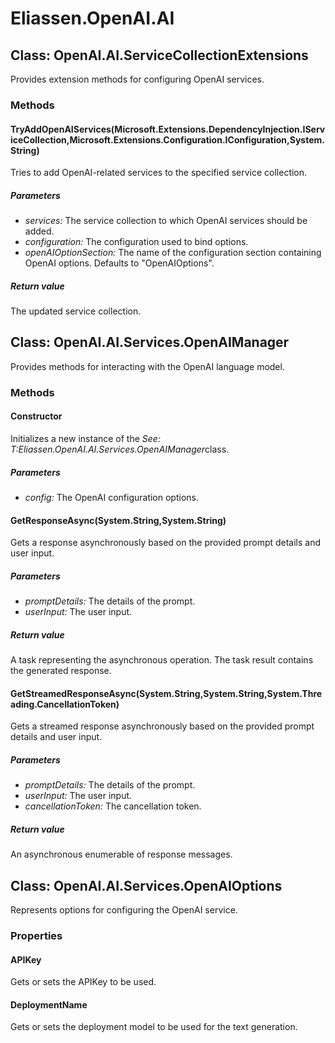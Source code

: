 ﻿# Eliassen.OpenAI.AI


## Class: OpenAI.AI.ServiceCollectionExtensions
Provides extension methods for configuring OpenAI services. 

### Methods


#### TryAddOpenAIServices(Microsoft.Extensions.DependencyInjection.IServiceCollection,Microsoft.Extensions.Configuration.IConfiguration,System.String)
Tries to add OpenAI-related services to the specified service collection. 


##### Parameters
* *services:* The service collection to which OpenAI services should be added.
* *configuration:* The configuration used to bind options.
* *openAIOptionSection:* The name of the configuration section containing OpenAI options. Defaults to "OpenAIOptions".




##### Return value
The updated service collection.



## Class: OpenAI.AI.Services.OpenAIManager
Provides methods for interacting with the OpenAI language model. 

### Methods


#### Constructor
Initializes a new instance of the 
 *See: T:Eliassen.OpenAI.AI.Services.OpenAIManager*class. 


##### Parameters
* *config:* The OpenAI configuration options.




#### GetResponseAsync(System.String,System.String)
Gets a response asynchronously based on the provided prompt details and user input. 


##### Parameters
* *promptDetails:* The details of the prompt.
* *userInput:* The user input.




##### Return value
A task representing the asynchronous operation. The task result contains the generated response.



#### GetStreamedResponseAsync(System.String,System.String,System.Threading.CancellationToken)
Gets a streamed response asynchronously based on the provided prompt details and user input. 


##### Parameters
* *promptDetails:* The details of the prompt.
* *userInput:* The user input.
* *cancellationToken:* The cancellation token.




##### Return value
An asynchronous enumerable of response messages.



## Class: OpenAI.AI.Services.OpenAIOptions
Represents options for configuring the OpenAI service. 

### Properties

#### APIKey
Gets or sets the APIKey to be used.
#### DeploymentName
Gets or sets the deployment model to be used for the text generation.